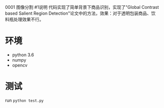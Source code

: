 0001 图像分割 
#1说明
代码实现了简单背景下商品识别，实现了"Global Contrast based Salient Region Detection"论文中的方法，效果：对于透明包装商品、饮料瓶处理效果不行。

# 环境
- python 3.6
- numpy
- opencv

# 测试
run ` python test.py `
